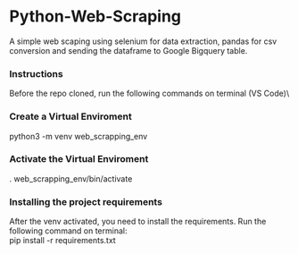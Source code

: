 # Python-Web-Scraping
A simple web scaping using selenium for data extraction, pandas for csv conversion and sending the dataframe to Google Bigquery table.

### Instructions
Before the repo cloned, run the following commands on terminal (VS Code)\

### Create a Virtual Enviroment
python3 -m venv web_scrapping_env

### Activate the Virtual Enviroment
. web_scrapping_env/bin/activate


### Installing the project requirements
After the venv activated, you need to install the requirements. Run the following command on terminal:\
pip install -r requirements.txt
